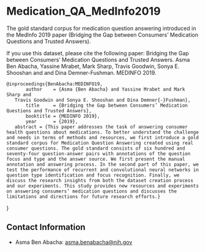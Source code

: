 # Medication_QA_MedInfo2019

The gold standard corpus for medication question answering introduced in the MedInfo 2019 paper 
(Bridging the Gap between Consumers’ Medication Questions and Trusted Answers). 


If you use this dataset, please cite the following paper: 
Bridging the Gap between Consumers’ Medication Questions and Trusted Answers. Asma Ben Abacha, Yassine Mrabet, Mark Sharp, Travis Goodwin, Sonya E. Shooshan and and Dina Demner-Fushman. MEDINFO 2019.  

	@inproceedings{BenAbacha:MEDINFO19, 
		   author    = {Asma {Ben Abacha} and Yassine Mrabet and Mark Sharp and
       Travis Goodwin and Sonya E. Shooshan and Dina Demner{-}Fushman},    
		   title     = {Bridging the Gap between Consumers’ Medication Questions and Trusted Answers}, 
		   booktitle = {MEDINFO 2019},   
		   year      = {2019}, 
       abstract = {This paper addresses the task of answering consumer health questions about medications. To better understand the challenge and needs in terms of methods and resources, we first introduce a gold standard corpus for Medication Question Answering created using real consumer questions. The gold standard consists of six hundred and seventy-four question-answer pairs with annotations of the question focus and type and the answer source. We first present the manual annotation and answering process. In the second part of this paper, we test the performance of recurrent and convolutional neural networks in question type identification and focus recognition. Finally, we discuss the research insights from both the dataset creation process and our experiments. This study provides new resources and experiments on answering consumers’ medication questions and discusses the limitations and directions for future research efforts.}
}  

Contact Information
-------------------
- Asma Ben Abacha: asma.benabacha@nih.gov
